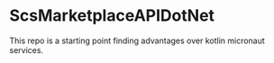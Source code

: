 # ScsMarketplaceAPIDotNet
This repo is a starting point finding advantages over kotlin micronaut services.  
